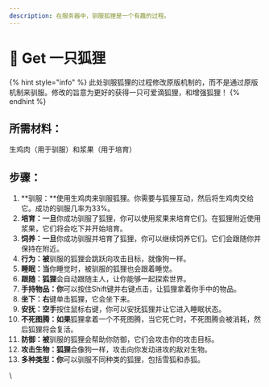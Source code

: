 ```yaml
---
description: 在服务器中，驯服狐狸是一个有趣的过程。
---
```


# 🦊 Get 一只狐狸

{% hint style="info" %}
此处驯服狐狸的过程修改原版机制的，而不是通过原版机制来驯服。修改的旨意为更好的获得一只可爱滴狐狸，和增强狐狸！
{% endhint %}

## **所需材料：**&#x20;

生鸡肉（用于驯服）和浆果（用于培育）

## **步骤：**

1. **驯服：**使用生鸡肉来驯服狐狸。你需要与狐狸互动，然后将生鸡肉交给它。成功的驯服几率为33%。
2. **培育：一旦**你成功驯服了狐狸，你可以使用浆果来培育它们。在狐狸附近使用浆果，它们将会吃下并开始培育。
3. **饲养：一旦**你成功驯服并培育了狐狸，你可以继续饲养它们。它们会跟随你并保持在附近。
4. **行为：被**驯服的狐狸会跳跃向攻击目标，就像狗一样。
5. **睡眠：当**你睡觉时，被驯服的狐狸也会跟着睡觉。
6. **跟随：狐狸**会自动跟随主人，让你能够一起探索世界。
7. **手持物品：你**可以按住Shift键并右键点击，让狐狸拿着你手中的物品。
8. **坐下：右**键单击狐狸，它会坐下来。
9. **安抚：空手**按住鼠标右键，你可以安抚狐狸并让它进入睡眠状态。
10. **不死图腾：如果**狐狸拿着一个不死图腾，当它死亡时，不死图腾会被消耗，然后狐狸将会复活。
11. **防御：被**驯服的狐狸会帮助你防御，它们会攻击你的攻击目标。
12. **攻击生物：狐狸**会像狗一样，攻击向你发动进攻的敌对生物。
13. **多种类型：你**可以驯服不同种类的狐狸，包括雪狐和赤狐。

\
